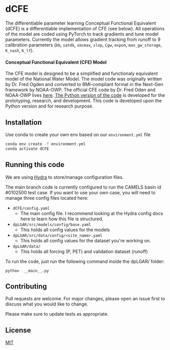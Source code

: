 # dCFE
The differentiable parameter learning Conceptual Functional Equivalent (dCFE) is a differentiable implementation of CFE (see below). All operations of the model are coded using PyTorch to track gradients and tune model parameters. Currently the model allows gradient tracking from runoff to 9 calibration parameters (```bb```, ```satdk```, ```smcmax```, ```slop```, ```Cgw```, ```expon```, ```max_gw_storage```, ```K_nash```, ```K_lf```).  

#### Conceptual Functional Equivalent (CFE) Model
The CFE model is designed to be a simplified and functionaly equivalent model of the National Water Model. The model code was originally written by Dr. Fred Ogden and converted to BMI-compliant format in the Next-Gen framework by NOAA-OWP. The official CFE code by Dr. Fred Oden and NOAA-OWP lives [here](https://github.com/NOAA-OWP/cfe/).  [The Python version of the code](https://github.com/NWC-CUAHSI-Summer-Institute/cfe_py) is developed for the prototyping, research, and development. This code is developed upon the Python version and for research purpose. 

## Installation
Use conda to create your own env based on our ```environment.yml``` file

```bash
conda env create -f environment.yml
conda activate dCFE
```

## Running this code
We are using [Hydra](https://github.com/facebookresearch/hydra) to store/manage configuration files.

The main branch code is currently configured to run the CAMELS basin id #0102500 test case. If you want to use your own case, you will need to manage three config files located here:

- ```dCFE/config.yaml```
    - The main config file. I recommend looking at the Hydra config docs here to learn how this file is structured.
- ```dpLGAR/src/models/config/base.yaml```
    - This holds all config values for the models
- ```dpLGAR/src/data/config/<site_name>.yaml```
    - This holds all config values for the dataset you're working on.
- ```dpLGAR/data/```
    - This holds all forcing (P, PET) and validation dataset (runoff)

To run the code, just run the following command inside the dpLGAR/ folder:

```python  __main__.py```

## Contributing

Pull requests are welcome. For major changes, please open an issue first
to discuss what you would like to change.

Please make sure to update tests as appropriate.

## License

[MIT](https://choosealicense.com/licenses/mit/)